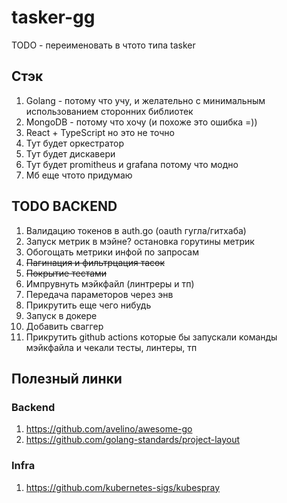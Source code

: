 # tasker-gg

TODO - переименовать в чтото типа tasker

## Стэк
1) Golang - потому что учу, и желательно с минимальным использованием сторонних библиотек
2) MongoDB - потому что хочу (и похоже это ошибка =))
3) React + TypeScript но это не точно
4) Тут будет оркестратор
5) Тут будет дискавери
6) Тут будет promitheus и grafana потому что модно
7) Мб еще чтото придумаю


## TODO BACKEND
1) Валидацию токенов в auth.go (oauth гугла/гитхаба)
2) Запуск метрик в мэйне? остановка горутины метрик
3) Обогощать метрики инфой по запросам
4) ~~Пагинация и фильтрцация тасок~~
5) ~~Покрытие тестами~~
6) Импрувнуть мэйкфайл (линтреры и тп)
7) Передача параметоров через энв
8) Прикрутить еще чего нибудь
9) Запуск в докере
10) Добавить сваггер
11) Прикрутить github actions которые бы запускали команды мэйкфайла и чекали тесты, линтеры, тп

## Полезный линки
### Backend
1) https://github.com/avelino/awesome-go
2) https://github.com/golang-standards/project-layout
### Infra
1) https://github.com/kubernetes-sigs/kubespray
